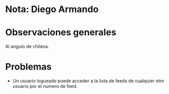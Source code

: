 # Nota: Diego Armando

# Observaciones generales

Al angulo de chilena.

# Problemas

 * Un usuario logueado puede acceder a la lista de feeds de cualquier otro usuario por el numero de feed.
